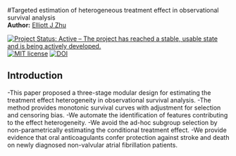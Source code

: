#Targeted estimation of heterogeneous treatment effect in observational survival analysis
<br>
**Author:** [Elliott J Zhu](https://scholar.google.com/citations?user=Cw5v2f4AAAAJ&hl=en)

[![Project Status: Active – The project has reached a stable, usable
state and is being actively
developed.](http://www.repostatus.org/badges/latest/active.svg)](http://www.repostatus.org/#active)
[![MIT
license](http://img.shields.io/badge/license-MIT-brightgreen.svg)](http://opensource.org/licenses/MIT)
[![DOI](https://zenodo.org/badge/DOI/10.1016/j.jbi.2020.103474.svg)](https://doi.org/10.1016/j.jbi.2020.103474)

## Introduction

-This paper proposed a three-stage modular design for estimating the treatment effect heterogeneity in observational survival analysis.
-The method provides monotonic survival curves with adjustment for selection and censoring bias.
-We automate the identification of features contributing to the effect heterogeneity.
-We avoid the ad-hoc subgroup selection by non-parametrically estimating the conditional treatment effect.
-We provide evidence that oral anticoagulants confer protection against stroke and death on newly diagnosed non-valvular atrial fibrillation patients.

